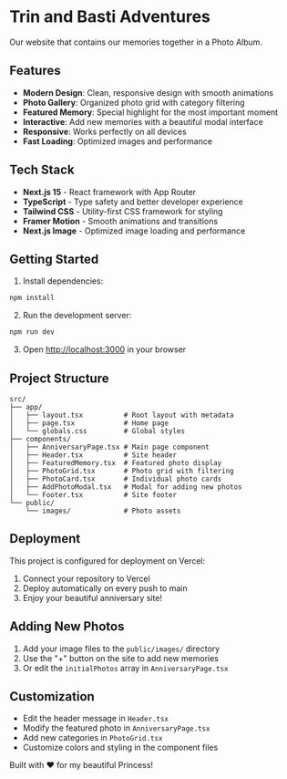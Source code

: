 # Trin and Basti Adventures

Our website that contains our memories together in a Photo Album.

## Features

- **Modern Design**: Clean, responsive design with smooth animations
- **Photo Gallery**: Organized photo grid with category filtering
- **Featured Memory**: Special highlight for the most important moment
- **Interactive**: Add new memories with a beautiful modal interface
- **Responsive**: Works perfectly on all devices
- **Fast Loading**: Optimized images and performance

## Tech Stack

- **Next.js 15** - React framework with App Router
- **TypeScript** - Type safety and better developer experience
- **Tailwind CSS** - Utility-first CSS framework for styling
- **Framer Motion** - Smooth animations and transitions
- **Next.js Image** - Optimized image loading and performance

## Getting Started

1. Install dependencies:
```bash
npm install
```

2. Run the development server:
```bash
npm run dev
```

3. Open [http://localhost:3000](http://localhost:3000) in your browser

## Project Structure

```
src/
├── app/
│   ├── layout.tsx          # Root layout with metadata
│   ├── page.tsx            # Home page
│   └── globals.css         # Global styles
├── components/
│   ├── AnniversaryPage.tsx # Main page component
│   ├── Header.tsx          # Site header
│   ├── FeaturedMemory.tsx  # Featured photo display
│   ├── PhotoGrid.tsx       # Photo grid with filtering
│   ├── PhotoCard.tsx       # Individual photo cards
│   ├── AddPhotoModal.tsx   # Modal for adding new photos
│   └── Footer.tsx          # Site footer
└── public/
    └── images/             # Photo assets
```

## Deployment

This project is configured for deployment on Vercel:

1. Connect your repository to Vercel
2. Deploy automatically on every push to main
3. Enjoy your beautiful anniversary site!

## Adding New Photos

1. Add your image files to the `public/images/` directory
2. Use the "+" button on the site to add new memories
3. Or edit the `initialPhotos` array in `AnniversaryPage.tsx`

## Customization

- Edit the header message in `Header.tsx`
- Modify the featured photo in `AnniversaryPage.tsx`
- Add new categories in `PhotoGrid.tsx`
- Customize colors and styling in the component files

Built with ❤️ for my beautiful Princess!
